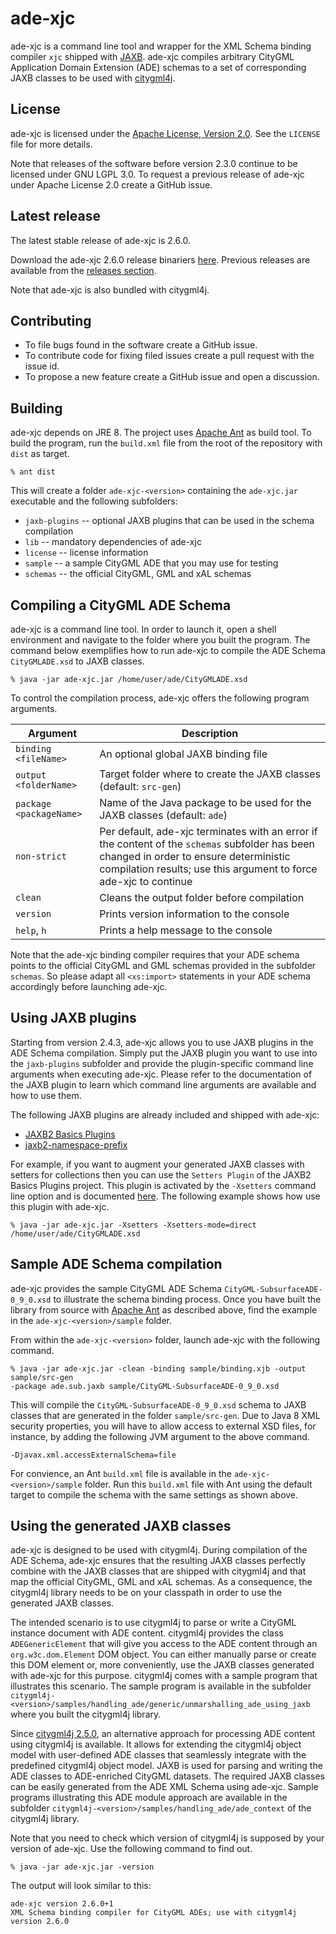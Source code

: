 ade-xjc
=======

ade-xjc is a command line tool and wrapper for the XML Schema binding compiler `xjc` shipped with [JAXB](https://jaxb.java.net/). ade-xjc compiles arbitrary CityGML Application Domain Extension (ADE) schemas to a set of corresponding JAXB classes to be used with [citygml4j](https://github.com/citygml4j/citygml4j). 

License
-------
ade-xjc is licensed under the [Apache License, Version 2.0](http://www.apache.org/licenses/LICENSE-2.0). See the `LICENSE` file for more details.

Note that releases of the software before version 2.3.0 continue to be licensed under GNU LGPL 3.0. To request a previous release of ade-xjc under Apache License 2.0 create a GitHub issue.

Latest release
--------------
The latest stable release of ade-xjc is 2.6.0.

Download the ade-xjc 2.6.0 release binariers [here](https://github.com/citygml4j/ade-xjc/releases/download/v2.6.0/ade-xjc-2.6.0.zip). Previous releases are available from the [releases section](https://github.com/citygml4j/ade-xjc/releases).

Note that ade-xjc is also bundled with citygml4j.

Contributing
------------
* To file bugs found in the software create a GitHub issue.
* To contribute code for fixing filed issues create a pull request with the issue id.
* To propose a new feature create a GitHub issue and open a discussion.

Building
--------
ade-xjc depends on JRE 8. The project uses [Apache Ant](http://ant.apache.org/) as build tool. To build the program, run the `build.xml` file from the root of the repository with `dist` as target. 

    % ant dist

This will create a folder `ade-xjc-<version>` containing the `ade-xjc.jar` executable and the following subfolders:
* `jaxb-plugins` -- optional JAXB plugins that can be used in the schema compilation
* `lib` -- mandatory dependencies of ade-xjc
* `license` -- license information
* `sample` -- a sample CityGML ADE that you may use for testing
* `schemas` -- the official CityGML, GML and xAL schemas

Compiling a CityGML ADE Schema
------------------------------
ade-xjc is a command line tool. In order to launch it, open a shell environment and navigate to the folder where you built the program. The command below exemplifies how to run ade-xjc to compile the ADE Schema `CityGMLADE.xsd` to JAXB classes.

    % java -jar ade-xjc.jar /home/user/ade/CityGMLADE.xsd

To control the compilation process, ade-xjc offers the following program arguments.

|Argument | Description
|------|----------
|`binding <fileName>` | An optional global JAXB binding file
|`output <folderName>` | Target folder where to create the JAXB classes (default: `src-gen`)
|`package <packageName>` | Name of the Java package to be used for the JAXB classes (default: `ade`)
|`non-strict` | Per default, ade-xjc terminates with an error if the content of the `schemas` subfolder has been changed in order to ensure deterministic compilation results; use this argument to force ade-xjc to continue
|`clean` | Cleans the output folder before compilation
|`version` | Prints version information to the console
|`help`, `h` | Prints a help message to the console

Note that the ade-xjc binding compiler requires that your ADE schema points to the official CityGML and GML schemas provided in the subfolder `schemas`. So please adapt all `<xs:import>` statements in your ADE schema accordingly before launching ade-xjc.

Using JAXB plugins
------------------
Starting from version 2.4.3, ade-xjc allows you to use JAXB plugins in the ADE Schema compilation. Simply put the JAXB plugin you want to use into the `jaxb-plugins` subfolder and provide the plugin-specific command line arguments when executing ade-xjc. Please refer to the documentation of the JAXB plugin to learn which command line arguments are available and how to use them.

The following JAXB plugins are already included and shipped with ade-xjc:
- [JAXB2 Basics Plugins](https://github.com/highsource/jaxb2-basics)
- [jaxb2-namespace-prefix](https://github.com/Siggen/jaxb2-namespace-prefix)

For example, if you want to augment your generated JAXB classes with setters for collections then you can use the `Setters Plugin` of the JAXB2 Basics Plugins project. This plugin is activated by the `-Xsetters` command line option and is documented [here](https://github.com/highsource/jaxb2-basics/wiki/JAXB2-Setters-Plugin). The following example shows how use this plugin with ade-xjc.

    % java -jar ade-xjc.jar -Xsetters -Xsetters-mode=direct /home/user/ade/CityGMLADE.xsd


Sample ADE Schema compilation
-----------------------------
ade-xjc provides the sample CityGML ADE Schema `CityGML-SubsurfaceADE-0_9_0.xsd` to illustrate the schema binding process. Once you have built the library from source with [Apache Ant](http://ant.apache.org/) as described above, find the example in the `ade-xjc-<version>/sample` folder.

From within the `ade-xjc-<version>` folder, launch ade-xjc with the following command.

    % java -jar ade-xjc.jar -clean -binding sample/binding.xjb -output sample/src-gen 
    -package ade.sub.jaxb sample/CityGML-SubsurfaceADE-0_9_0.xsd

This will compile the `CityGML-SubsurfaceADE-0_9_0.xsd` schema to JAXB classes that are generated in the folder `sample/src-gen`. Due to Java 8 XML security properties, you will have to allow access to external XSD files, for instance, by adding the following JVM argument to the above command.

    -Djavax.xml.accessExternalSchema=file

For convience, an Ant `build.xml` file is available in the `ade-xjc-<version>/sample` folder. Run this `build.xml` file with Ant using the default target to compile the schema with the same settings as shown above. 

Using the generated JAXB classes
--------------------------------
ade-xjc is designed to be used with citygml4j. During compilation of the ADE Schema, ade-xjc ensures that the resulting JAXB classes perfectly combine with the JAXB classes that are shipped with citygml4j and that map the official CityGML, GML and xAL schemas. As a consequence, the citygml4j library needs to be on your classpath in order to use the generated JAXB classes.

The intended scenario is to use citygml4j to parse or write a CityGML instance document with ADE content. citygml4j provides the class `ADEGenericElement` that will give you access to the ADE content through an `org.w3c.dom.Element` DOM object. You can either manually parse or create this DOM element or, more conveniently, use the JAXB classes generated with ade-xjc for this purpose. citygml4j comes with a sample program that illustrates this scenario. The sample program is available in the subfolder `citygml4j-<version>/samples/handling_ade/generic/unmarshalling_ade_using_jaxb` where you built the citygml4j library.

Since [citygml4j 2.5.0](https://github.com/citygml4j/citygml4j/releases/tag/v2.5.0), an alternative approach for processing ADE content using citygml4j is available. It allows for extending the citygml4j object model with user-defined ADE classes that seamlessly integrate with the predefined citygml4j object model. JAXB is used for parsing and writing the ADE classes to ADE-enriched CityGML datasets. The required JAXB classes can be easily generated from the ADE XML Schema using ade-xjc. Sample programs illustrating this ADE module approach are available in the subfolder `citygml4j-<version>/samples/handling_ade/ade_context` of the citygml4j library.

Note that you need to check which version of citygml4j is supposed by your version of ade-xjc. Use the following command to find out.

    % java -jar ade-xjc.jar -version

The output will look similar to this:

    ade-xjc version 2.6.0+1
    XML Schema binding compiler for CityGML ADEs; use with citygml4j version 2.6.0
